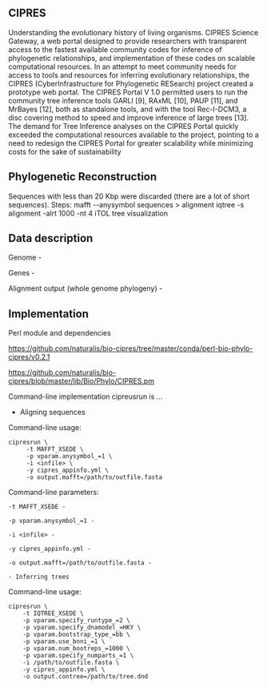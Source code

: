 ## CIPRES
Understanding the evolutionary history of living organisms. 
CIPRES Science Gateway, a web portal designed to provide researchers with transparent access to the fastest available community codes 
for inference of phylogenetic relationships, and implementation of these codes on scalable computational resources.
In an attempt to meet community needs for access to tools and resources for inferring evolutionary relationships, 
the CIPRES (CyberInfrastructure for Phylogenetic RESearch) project created a prototype web portal. 
The CIPRES Portal V 1.0 permitted users to run the community tree inference tools GARLI [9], RAxML [10], PAUP [11], and MrBayes [12], 
both as standalone tools, and with the tool Rec-I-DCM3, a disc covering method to speed and improve inference of large trees [13]. 
The demand for Tree Inference analyses on the CIPRES Portal quickly exceeded the computational resources available to the project, 
pointing to a need to redesign the CIPRES Portal for greater scalability while minimizing costs for the sake of sustainability

## Phylogenetic Reconstruction
Sequences with less than 20 Kbp were discarded (there are a lot of short sequences).
Steps:
mafft --anysymbol sequences > alignment
iqtree -s alignment -alrt 1000 -nt 4
iTOL tree visualization

## Data description
Genome - 

Genes -

Alignment output (whole genome phylogeny) - 

## Implementation
Perl module and dependencies

https://github.com/naturalis/bio-cipres/tree/master/conda/perl-bio-phylo-cipres/v0.2.1

https://github.com/naturalis/bio-cipres/blob/master/lib/Bio/Phylo/CIPRES.pm

Command-line implementation
cipreusrun is ...

- Aligning sequences

Command-line usage:

```
cipresrun \
     -t MAFFT_XSEDE \
     -p vparam.anysymbol_=1 \
     -i <infile> \
     -y cipres_appinfo.yml \
     -o output.mafft=/path/to/outfile.fasta
```
Command-line parameters:

```
-t MAFFT_XSEDE -

-p vparam.anysymbol_=1 -

-i <infile> -

-y cipres_appinfo.yml -

-o output.mafft=/path/to/outfile.fasta -

- Inferring trees 

```

Command-line usage:

```
cipresrun \
    -t IQTREE_XSEDE \
    -p vparam.specify_runtype_=2 \
    -p vparam.specify_dnamodel_=HKY \
    -p vparam.bootstrap_type_=bb \
    -p vparam.use_bnni_=1 \
    -p vparam.num_bootreps_=1000 \
    -p vparam.specify_numparts_=1 \
    -i /path/to/outfile.fasta \
    -y cipres_appinfo.yml \    
    -o output.contree=/path/to/tree.dnd
```







